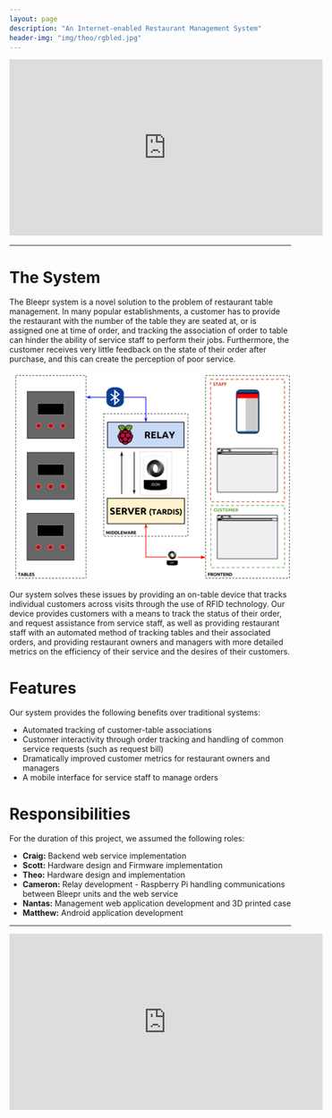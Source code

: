 ```yaml
---
layout: page
description: "An Internet-enabled Restaurant Management System"
header-img: "img/theo/rgbled.jpg"
---
```


<div class="well">
<iframe width="560" height="315" src="https://www.youtube.com/embed/LdDRne1eMms" frameborder="0" allowfullscreen></iframe>
</div>

<hr>

# The System

The Bleepr system is a novel solution to the problem of restaurant table management. In many popular establishments,
a customer has to provide the restaurant with the number of the table they are seated at, or is assigned one at time of order,
and tracking the association of order to table can hinder the ability of service staff to perform their jobs. Furthermore,
the customer receives very little feedback on the state of their order after purchase, and this can create the perception of poor service.

![Block diagram](/img/nantas/block.png)

Our system solves these issues by providing an on-table device that tracks individual customers across visits through the use of
RFID technology. Our device provides customers with a means to track the status of their order, and request assistance from service staff,
as well as providing restaurant staff with an automated method of tracking tables and their associated orders, and providing restaurant
owners and managers with more detailed metrics on the efficiency of their service and the desires of their customers.

# Features

Our system provides the following benefits over traditional systems:

* Automated tracking of customer-table associations
* Customer interactivity through order tracking and handling of common service requests (such as request bill)
* Dramatically improved customer metrics for restaurant owners and managers
* A mobile interface for service staff to manage orders

# Responsibilities

For the duration of this project, we assumed the following roles:


* **Craig:** Backend web service implementation
* **Scott:** Hardware design and Firmware implementation
* **Theo:** Hardware design and implementation
* **Cameron:** Relay development - Raspberry Pi handling communications between Bleepr units and the web service
* **Nantas:** Management web application development and 3D printed case
* **Matthew:** Android application development

<hr>

<div class="well">
<iframe width="560" height="315" src="https://www.youtube.com/embed/SoEjkDy19g8" frameborder="0" allowfullscreen></iframe>
</div>
